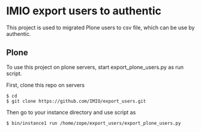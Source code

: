 IMIO export users to authentic
==============================

This project is used to migrated Plone users to csv file, which can be use by authentic.

Plone
-----
To use this project on plone servers, start export_plone_users.py as run script.

First, clone this repo on servers

    $ cd
    $ git clone https://github.com/IMIO/export_users.git

Then go to your instance directory and use script as

    $ bin/instance1 run /home/zope/export_users/export_plone_users.py
